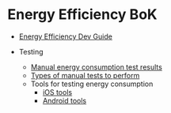 # Energy Efficiency BoK

* [Energy Efficiency Dev Guide](./ENERGY_GUIDE_DEV.md)

* Testing
    * [Manual energy consumption test results](./QA_test_results.md)
    * [Types of manual tests to perform](./QA.md)
    * Tools for testing energy consumption
        * [iOS tools](./QA_iOS.md)
        * [Android tools](./QA_Android.md)
